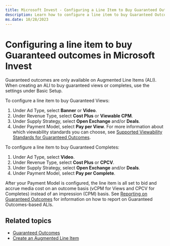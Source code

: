 ```yaml
---
title: Microsoft Invest - Configuring a Line Item to Buy Guaranteed Outcomes
description: Learn how to configure a line item to buy Guaranteed Outcomes which are available on Augmented Line Items (ALI).
ms.date: 10/28/2023
---
```

# Configuring a line item to buy Guaranteed outcomes in Microsoft Invest

Guaranteed outcomes are only available on Augmented Line Items (ALI).
When creating an ALI to buy guaranteed views or completes, use the
settings under Basic Setup.

To configure a line item to buy Guaranteed Views:

1. Under Ad Type, select **Banner** or
    **Video**.
1. Under Revenue Type, select **Cost Plus** or **Viewable CPM**.
1. Under Supply Strategy, select **Open Exchange** and/or **Deals**.
1. Under Payment Model, select **Pay per View**. For more information about which viewability standards
    you can choose, see
    [Supported Viewability Standards for Guaranteed Outcomes](supported-viewability-standards-for-guaranteed-outcomes.md).

To configure a line item to buy Guaranteed Completes:

1. Under Ad Type, select **Video**.
1. Under Revenue Type, select **Cost Plus** or **CPCV**.
1. Under Supply Strategy, select **Open Exchange** and/or **Deals**.
1. Under Payment Model, select **Pay per Complete**.

After your Payment Model is configured, the line item is all set to
    bid and accrue media cost on an outcome basis (vCPM for Views and
    CPCV for Completes) instead of an impression (CPM) basis. See
    [Reporting on Guaranteed Outcomes](reporting-on-guaranteed-outcomes.md) for information on how to report on
    Guaranteed Outcomes-based ALIs.

## Related topics

- [Guaranteed Outcomes](guaranteed-outcomes.md)
- [Create an Augmented Line Item](create-an-augmented-line-item-ali.md)

